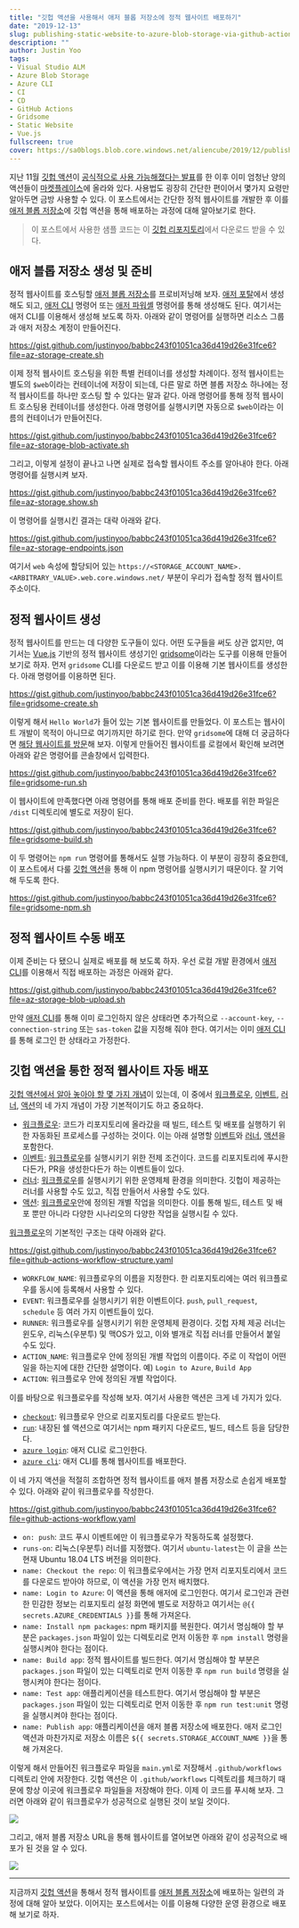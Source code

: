 ```yaml
---
title: "깃헙 액션을 사용해서 애저 블롭 저장소에 정적 웹사이트 배포하기"
date: "2019-12-13"
slug: publishing-static-website-to-azure-blob-storage-via-github-actions
description: ""
author: Justin Yoo
tags:
- Visual Studio ALM
- Azure Blob Storage
- Azure CLI
- CI
- CD
- GitHub Actions
- Gridsome
- Static Website
- Vue.js
fullscreen: true
cover: https://sa0blogs.blob.core.windows.net/aliencube/2019/12/publishing-static-website-to-azure-blob-storage-via-github-actions-00.png
---
```


지난 11월 [깃헙 액션](https://github.com/features/actions)이 [공식적으로 사용 가능해졌다는 발표](https://github.blog/changelog/2019-11-11-github-actions-is-generally-available/)를 한 이후 이미 엄청난 양의 액션들이 [마켓플레이스](https://github.com/marketplace?type=actions)에 올라와 있다. 사용법도 굉장히 간단한 편이어서 몇가지 요령만 알아두면 금방 사용할 수 있다. 이 포스트에서는 간단한 정적 웹사이트를 개발한 후 이를 [애저 블롭 저장소](https://docs.microsoft.com/ko-kr/azure/storage/blobs/storage-blobs-introduction?WT.mc_id=aliencubeorg-blog-juyoo)에 깃헙 액션을 통해 배포하는 과정에 대해 알아보기로 한다.

> 이 포스트에서 사용한 샘플 코드는 이 [깃헙 리포지토리](https://github.com/devkimchi/PWA-GitHub-Actions-Sample)에서 다운로드 받을 수 있다.

## 애저 블롭 저장소 생성 및 준비

정적 웹사이트를 호스팅할 [애저 블롭 저장소](https://docs.microsoft.com/ko-kr/azure/storage/blobs/storage-blobs-introduction?WT.mc_id=aliencubeorg-blog-juyoo)를 프로비저닝해 보자. [애저 포탈](https://azure.microsoft.com/ko-kr/features/azure-portal/?WT.mc_id=aliencubeorg-blog-juyoo)에서 생성해도 되고, [애저 CLI](https://docs.microsoft.com/ko-kr/cli/azure/get-started-with-azure-cli?view=azure-cli-latest&WT.mc_id=aliencubeorg-blog-juyoo) 명령어 또는 [애저 파워셸](https://docs.microsoft.com/ko-kr/powershell/azure/new-azureps-module-az?view=azps-3.1.0&WT.mc_id=aliencubeorg-blog-juyoo) 명령어를 통해 생성해도 된다. 여기서는 애저 CLI를 이용해서 생성해 보도록 하자. 아래와 같이 명령어를 실행하면 리소스 그룹과 애저 저장소 계정이 만들어진다.

https://gist.github.com/justinyoo/babbc243f01051ca36d419d26e31fce6?file=az-storage-create.sh

이제 정적 웹사이트 호스팅을 위한 특별 컨테이너를 생성할 차례이다. 정적 웹사이트는 별도의 `$web`이라는 컨테이너에 저장이 되는데, 다른 말로 하면 블롭 저장소 하나에는 정적 웹사이트를 하나만 호스팅 할 수 있다는 말과 같다. 아래 명령어를 통해 정적 웹사이트 호스팅용 컨테이너를 생성한다. 아래 명령어를 실행시키면 자동으로 `$web`이라는 이름의 컨테이너가 만들어진다.

https://gist.github.com/justinyoo/babbc243f01051ca36d419d26e31fce6?file=az-storage-blob-activate.sh

그리고, 이렇게 설정이 끝나고 나면 실제로 접속할 웹사이트 주소를 알아내야 한다. 아래 명령어를 실행시켜 보자.

https://gist.github.com/justinyoo/babbc243f01051ca36d419d26e31fce6?file=az-storage.show.sh

이 명령어를 실행시킨 결과는 대략 아래와 같다.

https://gist.github.com/justinyoo/babbc243f01051ca36d419d26e31fce6?file=az-storage-endpoints.json

여기서 `web` 속성에 할당되어 있는 `https://<STORAGE_ACCOUNT_NAME>.<ARBITRARY_VALUE>.web.core.windows.net/` 부분이 우리가 접속할 정적 웹사이트 주소이다.

## 정적 웹사이트 생성

정적 웹사이트를 만드는 데 다양한 도구들이 있다. 어떤 도구들을 써도 상관 없지만, 여기서는 [Vue.js](https://vuejs.org/) 기반의 정적 웹사이트 생성기인 [gridsome](https://gridsome.org/)이라는 도구를 이용해 만들어 보기로 하자. 먼저 `gridsome` CLI를 다운로드 받고 이를 이용해 기본 웹사이트를 생성한다. 아래 명령어를 이용하면 된다.

https://gist.github.com/justinyoo/babbc243f01051ca36d419d26e31fce6?file=gridsome-create.sh

이렇게 해서 `Hello World`가 들어 있는 기본 웹사이트를 만들었다. 이 포스트는 웹사이트 개발이 목적이 아니므로 여기까지만 하기로 한다. 만약 `gridsome`에 대해 더 궁금하다면 [해당 웹사이트를 방문](https://gridsome.org/)해 보자. 이렇게 만들어진 웹사이트를 로컬에서 확인해 보려면 아래와 같은 명령어를 콘솔창에서 입력한다.

https://gist.github.com/justinyoo/babbc243f01051ca36d419d26e31fce6?file=gridsome-run.sh

이 웹사이트에 만족했다면 아래 명령어를 통해 배포 준비를 한다. 배포를 위한 파일은 `/dist` 디렉토리에 별도로 저장이 된다.

https://gist.github.com/justinyoo/babbc243f01051ca36d419d26e31fce6?file=gridsome-build.sh

이 두 명령어는 `npm run` 명령어를 통해서도 실행 가능하다. 이 부분이 굉장히 중요한데, 이 포스트에서 다룰 [깃헙 액션](https://github.com/features/actions)을 통해 이 npm 명령어를 실행시키기 때문이다. 잘 기억해 두도록 한다.

https://gist.github.com/justinyoo/babbc243f01051ca36d419d26e31fce6?file=gridsome-npm.sh

## 정적 웹사이트 수동 배포

이제 준비는 다 됐으니 실제로 배포를 해 보도록 하자. 우선 로컬 개발 환경에서 [애저 CLI](https://docs.microsoft.com/ko-kr/cli/azure/get-started-with-azure-cli?view=azure-cli-latest&WT.mc_id=aliencubeorg-blog-juyoo)를 이용해서 직접 배포하는 과정은 아래와 같다.

https://gist.github.com/justinyoo/babbc243f01051ca36d419d26e31fce6?file=az-storage-blob-upload.sh

만약 [애저 CLI](https://docs.microsoft.com/ko-kr/cli/azure/get-started-with-azure-cli?view=azure-cli-latest&WT.mc_id=aliencubeorg-blog-juyoo)를 통해 이미 로그인하지 않은 상태라면 추가적으로 `--account-key`, `--connection-string` 또는 `sas-token` 값을 지정해 줘야 한다. 여기서는 이미 [애저 CLI](https://docs.microsoft.com/ko-kr/cli/azure/get-started-with-azure-cli?view=azure-cli-latest&WT.mc_id=aliencubeorg-blog-juyoo)를 통해 로그인 한 상태라고 가정한다.

## 깃헙 액션을 통한 정적 웹사이트 자동 배포

[깃헙 액션에서 알아 놓아야 할 몇 가지 개념](https://help.github.com/en/actions/automating-your-workflow-with-github-actions/core-concepts-for-github-actions)이 있는데, 이 중에서 [워크플로우](https://help.github.com/en/actions/automating-your-workflow-with-github-actions/core-concepts-for-github-actions#workflow), [이벤트](https://help.github.com/en/actions/automating-your-workflow-with-github-actions/core-concepts-for-github-actions#event), [러너](https://help.github.com/en/actions/automating-your-workflow-with-github-actions/core-concepts-for-github-actions#runner), [액션](https://help.github.com/en/actions/automating-your-workflow-with-github-actions/core-concepts-for-github-actions#action)의 네 가지 개념이 가장 기본적이기도 하고 중요하다.

- [워크플로우](https://help.github.com/en/actions/automating-your-workflow-with-github-actions/core-concepts-for-github-actions#workflow): 코드가 리포지토리에 올라갔을 때 빌드, 테스트 및 배포를 실행하기 위한 자동화된 프로세스를 구성하는 것이다. 이는 아래 설명할 [이벤트](https://help.github.com/en/actions/automating-your-workflow-with-github-actions/core-concepts-for-github-actions#event)와 [러너](https://help.github.com/en/actions/automating-your-workflow-with-github-actions/core-concepts-for-github-actions#runner), [액션](https://help.github.com/en/actions/automating-your-workflow-with-github-actions/core-concepts-for-github-actions#action)을 포함한다.
- [이벤트](https://help.github.com/en/actions/automating-your-workflow-with-github-actions/core-concepts-for-github-actions#event): [워크플로우](https://help.github.com/en/actions/automating-your-workflow-with-github-actions/core-concepts-for-github-actions#workflow)를 실행시키기 위한 전제 조건이다. 코드를 리포지토리에 푸시한다든가, PR을 생성한다든가 하는 이벤트들이 있다.
- [러너](https://help.github.com/en/actions/automating-your-workflow-with-github-actions/core-concepts-for-github-actions#runner): [워크플로우](https://help.github.com/en/actions/automating-your-workflow-with-github-actions/core-concepts-for-github-actions#workflow)를 실행시키기 위한 운영제체 환경을 의미한다. 깃헙이 제공하는 러너를 사용할 수도 있고, 직접 만들어서 사용할 수도 있다.
- [액션](https://help.github.com/en/actions/automating-your-workflow-with-github-actions/core-concepts-for-github-actions#action): [워크플로우](https://help.github.com/en/actions/automating-your-workflow-with-github-actions/core-concepts-for-github-actions#workflow)안에 정의된 개별 작업을 의미한다. 이를 통해 빌드, 테스트 및 배포 뿐만 아니라 다양한 시나리오의 다양한 작업을 실행시킬 수 있다.

[워크플로우](https://help.github.com/en/actions/automating-your-workflow-with-github-actions/core-concepts-for-github-actions#workflow)의 기본적인 구조는 대략 아래와 같다.

https://gist.github.com/justinyoo/babbc243f01051ca36d419d26e31fce6?file=github-actions-workflow-structure.yaml

- `WORKFLOW_NAME`: 워크플로우의 이름을 지정한다. 한 리포지토리에는 여러 워크플로우를 동시에 등록해서 사용할 수 있다.
- `EVENT`: 워크플로우를 실행시키기 위한 이벤트이다. `push`, `pull_request`, `schedule` 등 여러 가지 이벤트들이 있다.
- `RUNNER`: 워크플로우를 실행시키기 위한 운영체제 환경이다. 깃헙 자체 제공 러너는 윈도우, 리눅스(우분투) 및 맥OS가 있고, 이와 별개로 직접 러너를 만들어서 붙일 수도 있다.
- `ACTION_NAME`: 워크플로우 안에 정의된 개별 작업의 이름이다. 주로 이 작업이 어떤 일을 하는지에 대한 간단한 설명이다. 예) `Login to Azure`, `Build App`
- `ACTION`: 워크플로우 안에 정의된 개별 작업이다.

이를 바탕으로 워크플로우를 작성해 보자. 여기서 사용한 액션은 크게 네 가지가 있다.

- [`checkout`](https://github.com/actions/checkout): 워크플로우 안으로 리포지토리를 다운로드 받는다.
- [`run`](https://help.github.com/en/actions/automating-your-workflow-with-github-actions/workflow-syntax-for-github-actions#jobsjob_idstepsrun): 내장된 쉘 액션으로 여기서는 npm 패키지 다운로드, 빌드, 테스트 등을 담당한다.
- [`azure login`](https://github.com/Azure/login): 애저 CLI로 로그인한다.
- [`azure cli`](https://github.com/Azure/CLI): 애저 CLI를 통해 웹사이트를 배포한다.

이 네 가지 액션을 적절히 조합하면 정적 웹사이트를 애저 블롭 저장소로 손쉽게 배포할 수 있다. 아래와 같이 워크플로우를 작성한다.

https://gist.github.com/justinyoo/babbc243f01051ca36d419d26e31fce6?file=github-actions-workflow.yaml

- `on: push`: 코드 푸시 이벤트에만 이 워크플로우가 작동하도록 설정했다.
- `runs-on`: 리눅스(우분투) 러너를 지정했다. 여기서 `ubuntu-latest`는 이 글을 쓰는 현재 Ubuntu 18.04 LTS 버전을 의미한다.
- `name: Checkout the repo`: 이 워크플로우에서는 가장 먼저 리포지토리에서 코드를 다운로드 받아야 하므로, 이 액션을 가장 먼저 배치했다.
- `name: Login to Azure`: 이 액션을 통해 애저에 로그인한다. 여기서 로그인과 관련한 민감한 정보는 리포지토리 설정 화면에 별도로 저장하고 여기서는 `@{{ secrets.AZURE_CREDENTIALS }}`를 통해 가져온다.
- `name: Install npm packages`: npm 패키지를 복원한다. 여기서 명심해야 할 부분은 `packages.json` 파일이 있는 디렉토리로 먼저 이동한 후 `npm install` 명령을 실행시켜야 한다는 점이다.
- `name: Build app`: 정적 웹사이트를 빌드한다. 여기서 명심해야 할 부분은 `packages.json` 파일이 있는 디렉토리로 먼저 이동한 후 `npm run build` 명령을 실행시켜야 한다는 점이다.
- `name: Test app`: 애플리케이션을 테스트한다. 여기서 명심해야 할 부분은 `packages.json` 파일이 있는 디렉토리로 먼저 이동한 후 `npm run test:unit` 명령을 실행시켜야 한다는 점이다.
- `name: Publish app`: 애플리케이션을 애저 블롭 저장소에 배포한다. 애저 로그인 액션과 마찬가지로 저장소 이름은 `${{ secrets.STORAGE_ACCOUNT_NAME }}`을 통해 가져온다.

이렇게 해서 만들어진 워크플로우 파일을 `main.yml`로 저장해서 `.github/workflows` 디렉토리 안에 저장한다. 깃헙 액션은 이 `.github/workflows` 디렉토리를 체크하기 때문에 항상 이곳에 워크플로우 파일들을 저장해야 한다. 이제 이 코드를 푸시해 보자. 그러면 아래와 같이 워크플로우가 성공적으로 실행된 것이 보일 것이다.

![](https://sa0blogs.blob.core.windows.net/aliencube/2019/12/publishing-static-website-to-azure-blob-storage-via-github-actions-01.png)

그리고, 애저 블롭 저장소 URL을 통해 웹사이트를 열어보면 아래와 같이 성공적으로 배포가 된 것을 알 수 있다.

![](https://sa0blogs.blob.core.windows.net/aliencube/2019/12/publishing-static-website-to-azure-blob-storage-via-github-actions-02.png)

* * *

지금까지 [깃헙 액션](https://github.com/features/actions)을 통해서 정적 웹사이트를 [애저 블롭 저장소](https://docs.microsoft.com/ko-kr/azure/storage/blobs/storage-blobs-introduction?WT.mc_id=aliencubeorg-blog-juyoo)에 배포하는 일련의 과정에 대해 알아 보았다. 이어지는 포스트에서는 이를 이용해 다양한 운영 환경으로 배포해 보기로 하자.

